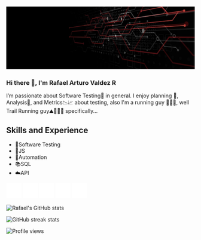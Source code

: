 ![Software Quality Analyst](https://github.com/rafaelarthurov/rafaelarthurov/blob/main/banner.jpg)

### Hi there 👋, I'm Rafael Arturo Valdez R

I’m passionate about Software Testing🐞 in general. I enjoy planning 📝, Analysis🤔, and Metrics📉📈 about testing, also I'm a running guy 🏃🏽‍♂️, well Trail Running guy⛰️🏃🏽‍♂️ specifically...

## Skills and Experience
* 🐞Software Testing
* 🐥JS
* 🤖Automation
* 📚SQL
* ☁️API

[<img src='https://github.com/rafaelarthurov/rafaelarthurov/blob/main/icons/icons8-github-30.png' alt='github' height='40'>](https://github.com/rafaelarthurov) [<img src='https://github.com/rafaelarthurov/rafaelarthurov/blob/main/icons/icons8-linkedin-30.png' alt='linkedin' height='40'>](https://www.linkedin.com/in/rafaelarturovaldezrodriguez/) [<img src='https://github.com/rafaelarthurov/rafaelarthurov/blob/main/icons/icons8-instagram-30.png' alt='instagram' height='40'>](https://www.instagram.com/arturovaldez02/) [<img src='https://github.com/rafaelarthurov/rafaelarthurov/blob/main/icons/icons8-medium-30.png' alt='medium' height='40'>](https://medium.com/@rafael.arthurov) [<img src='https://github.com/rafaelarthurov/rafaelarthurov/blob/main/icons/icons8-strava-32.png' alt='strava' height='40'>](https://www.strava.com/athletes/28766836)  

![Rafael's GitHub stats](https://github-readme-stats.vercel.app/api?username=rafaelarthurov&theme=dark&show_icons=true)

![GitHub streak stats](https://github-readme-streak-stats.herokuapp.com/?user=rafaelarthurov)  

![Profile views](https://gpvc.arturio.dev/rafaelarthurov)  

<!---
rafaelarthurov/rafaelarthurov is a ✨ special ✨ repository because its `README.md` (this file) appears on your GitHub profile.
You can click the Preview link to take a look at your changes..
--->
